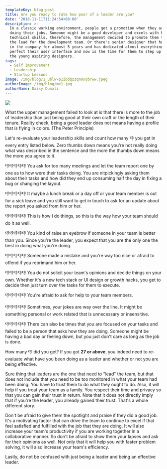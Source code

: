 ```yaml
---
templateKey: blog-post
title: Are you ready to rate how poor of a leader are you?
date: '2018-11-11T11:24:54+08:00'
description: >-
  In a classic working environment, people get a promotion when they are good at
  doing their jobs. Someone might be a good developer and excels with his or her
  technical skills, therefore, the management decided to promote them to take
  the lead for the development team. Or there's senior designer that has worked
  in the company for almost 5 years and has dedicated almost everything to
  perfect their user interface and now is the time for them to step up and lead
  the young aspiring designers.
tags:
  - Self Improvement
  - Leadership
  - Startup Lessons
image: /img/blog/1_ublw-p1ibdqzzqn0xobrww.jpeg
authorImage: /img/blog/me1.jpg
authorName: Daisy Dumali
---
```

<img src="https://res.cloudinary.com/teembr/image/upload/c_fill,h_800,w_2000/v1/img/blog/1_ublw-P1ibdQzZqN0XobRWw.jpg" class="img-full" />

What the upper management failed to look at is that there is more to the job of leadership than just being good at their own craft or the length of their tenure. Reality check, being a good leader does not means having a profile that is flying in colors. (The Peter Principle)

Let's re-evaluate your leadership skills and count how many 👎 you get in every entry listed below. Zero thumbs down means you're not really doing what was described in the sentence and the more the thumbs down means the more you agree to it.

👎👎👎👎👎 You ask for too many meetings and let the team report one by one as to how were their tasks doing. You are nitpickingly asking them about their tasks and how did they end up consuming half the day in fixing a bug or changing the layout.

👎👎👎👎👎 It maybe a lunch break or a day off or your team member is out for a sick leave and you still want to get in touch to ask for an update about the report you asked from him or her.

👎👎👎👎👎 This is how I do things, so this is the way how your team should do it as well.

👎👎👎👎👎 You kind of raise an eyebrow if someone in your team is better than you. Since you're the leader, you expect that you are the only one the best in doing what you're doing.

👎👎👎👎👎 Someone made a mistake and you're way too nice or afraid to offend if you reprimand him or her.

👎👎👎👎👎 You do not solicit your team's opinions and decide things on your own. Whether it's a new tech stack or UI design or growth hacks, you get to decide then just turn over the tasks for them to execute.

👎👎👎👎👎 You're afraid to ask for help to your team members.

👎👎👎👎👎 Sometimes, your jokes are way over the line. It might be something personal or work related that is unnecessary or insensitive.

👎👎👎👎👎 There can also be times that you are focused on your tasks and failed to be a person that asks how they are doing. Someone might be having a bad day or feeling down, but you just don't care as long as the job is done.

<p class="custom-hr"></p>

How many 👎 did you get? If you got **27 or above**, you indeed need to re-evaluate what have you been doing as a leader and whether or not you are being effective.

Sure thing that leaders are the one that need to "lead" the team, but that does not include that you need to be too monitored in what your team had been doing. You have to trust them to do what they ought to do. Also, it will help if you treat your team as a family. You respect their time and privacy so that you can gain their trust in return. Note that it does not directly imply that if you're the leader, you already gained their trust. That's a whole different story.

Don't be afraid to give them the spotlight and praise if they did a good job. It's a motivating factor that can drive the team to continue to excel if that feel satisfied and fulfilled with the job that they are doing. It will also increase your team's productivity if you are working together in a collaborative manner. So don't be afraid to show them your lapses and ask for their opinions as well. Not only that it will help you with faster problem solving, it will also increase your team's efficiency.

Lastly, do not be confused with just being a leader and being an effective leader.
